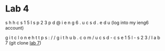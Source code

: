 # Lab 4

s h h c s 1 5 l s p 2 3 p d @ i e n g 6 . u c s d . e d u <enter> (log into my ieng6 account)

g i t c l o n e h t t p s : / / g i t h u b . c o m / u c s d - c s e 1 5 l - s 2 3 / l a b 7<enter> (git clone [lab 7](https://github.com/ucsd-cse15l-s23/lab7))
